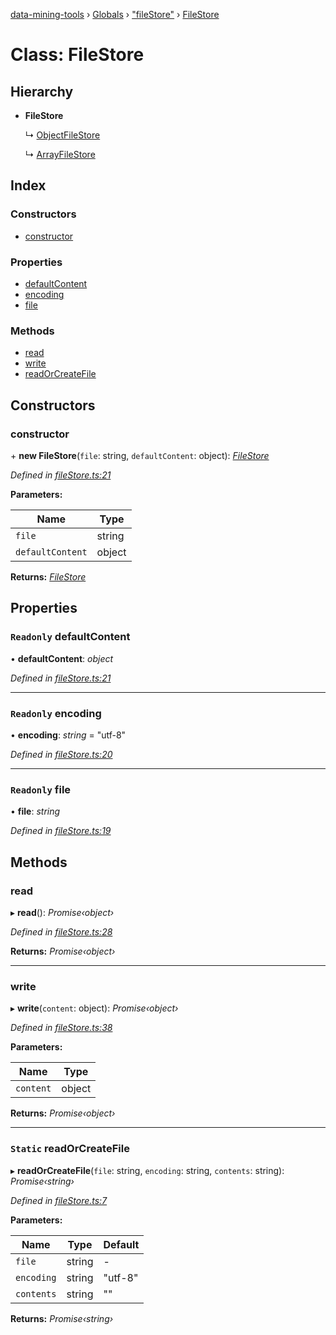 [data-mining-tools](../README.md) › [Globals](../globals.md) › ["fileStore"](../modules/_filestore_.md) › [FileStore](_filestore_.filestore.md)

# Class: FileStore

## Hierarchy

* **FileStore**

  ↳ [ObjectFileStore](_filestore_.objectfilestore.md)

  ↳ [ArrayFileStore](_filestore_.arrayfilestore.md)

## Index

### Constructors

* [constructor](_filestore_.filestore.md#constructor)

### Properties

* [defaultContent](_filestore_.filestore.md#readonly-defaultcontent)
* [encoding](_filestore_.filestore.md#readonly-encoding)
* [file](_filestore_.filestore.md#readonly-file)

### Methods

* [read](_filestore_.filestore.md#read)
* [write](_filestore_.filestore.md#write)
* [readOrCreateFile](_filestore_.filestore.md#static-readorcreatefile)

## Constructors

###  constructor

\+ **new FileStore**(`file`: string, `defaultContent`: object): *[FileStore](_filestore_.filestore.md)*

*Defined in [fileStore.ts:21](https://github.com/tewen/data-mining-tools/blob/9a5675d/src/lib/fileStore.ts#L21)*

**Parameters:**

Name | Type |
------ | ------ |
`file` | string |
`defaultContent` | object |

**Returns:** *[FileStore](_filestore_.filestore.md)*

## Properties

### `Readonly` defaultContent

• **defaultContent**: *object*

*Defined in [fileStore.ts:21](https://github.com/tewen/data-mining-tools/blob/9a5675d/src/lib/fileStore.ts#L21)*

___

### `Readonly` encoding

• **encoding**: *string* = "utf-8"

*Defined in [fileStore.ts:20](https://github.com/tewen/data-mining-tools/blob/9a5675d/src/lib/fileStore.ts#L20)*

___

### `Readonly` file

• **file**: *string*

*Defined in [fileStore.ts:19](https://github.com/tewen/data-mining-tools/blob/9a5675d/src/lib/fileStore.ts#L19)*

## Methods

###  read

▸ **read**(): *Promise‹object›*

*Defined in [fileStore.ts:28](https://github.com/tewen/data-mining-tools/blob/9a5675d/src/lib/fileStore.ts#L28)*

**Returns:** *Promise‹object›*

___

###  write

▸ **write**(`content`: object): *Promise‹object›*

*Defined in [fileStore.ts:38](https://github.com/tewen/data-mining-tools/blob/9a5675d/src/lib/fileStore.ts#L38)*

**Parameters:**

Name | Type |
------ | ------ |
`content` | object |

**Returns:** *Promise‹object›*

___

### `Static` readOrCreateFile

▸ **readOrCreateFile**(`file`: string, `encoding`: string, `contents`: string): *Promise‹string›*

*Defined in [fileStore.ts:7](https://github.com/tewen/data-mining-tools/blob/9a5675d/src/lib/fileStore.ts#L7)*

**Parameters:**

Name | Type | Default |
------ | ------ | ------ |
`file` | string | - |
`encoding` | string | "utf-8" |
`contents` | string | "" |

**Returns:** *Promise‹string›*
